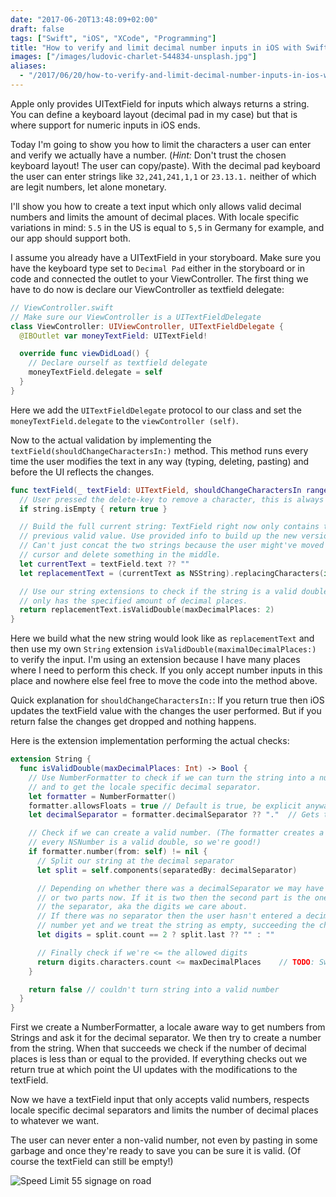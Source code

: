 ```yaml
---
date: "2017-06-20T13:48:09+02:00"
draft: false
tags: ["Swift", "iOS", "XCode", "Programming"]
title: "How to verify and limit decimal number inputs in iOS with Swift"
images: ["/images/ludovic-charlet-544834-unsplash.jpg"]
aliases:
  - "/2017/06/20/how-to-verify-and-limit-decimal-number-inputs-in-ios-with-swift/"
---
```


Apple only provides UITextField for inputs which always returns a string. You can define a keyboard layout (decimal pad in my case) but that is where support for numeric inputs in iOS ends.<!--more-->

Today I'm going to show you how to limit the characters a user can enter and verify we actually have a number. (_Hint:_ Don't trust the chosen keyboard layout! The user can copy/paste). With the decimal pad keyboard the user can enter strings like `32,241,241,1,1` or `23.13.1.` neither of which are legit numbers, let alone monetary.

I'll show you how to create a text input which only allows valid decimal numbers and limits the amount of decimal places. With locale specific variations in mind: `5.5` in the US is equal to `5,5` in Germany for example, and our app should support both.

I assume you already have a UITextField in your storyboard. Make sure you have the keyboard type set to `Decimal Pad` either in the storyboard or in code and connected the outlet to your ViewController. The first thing we have to do now is declare our ViewController as textfield delegate:

```swift
// ViewController.swift
// Make sure our ViewController is a UITextFieldDelegate
class ViewController: UIViewController, UITextFieldDelegate {
  @IBOutlet var moneyTextField: UITextField!

  override func viewDidLoad() {
    // Declare ourself as textfield delegate
    moneyTextField.delegate = self
  }
}
```

Here we add the `UITextFieldDelegate` protocol to our class and set the `moneyTextField.delegate` to the `viewController (self)`.

Now to the actual validation by implementing the `textField(shouldChangeCharactersIn:)` method. This method runs every time the user modifies the text in any way (typing, deleting, pasting) and before the UI reflects the changes.

```swift
func textField(_ textField: UITextField, shouldChangeCharactersIn range: NSRange, replacementString string: String) -> Bool {
  // User pressed the delete-key to remove a character, this is always valid, return true to allow change
  if string.isEmpty { return true }

  // Build the full current string: TextField right now only contains the
  // previous valid value. Use provided info to build up the new version.
  // Can't just concat the two strings because the user might've moved the
  // cursor and delete something in the middle.
  let currentText = textField.text ?? ""
  let replacementText = (currentText as NSString).replacingCharacters(in: range, with: string)

  // Use our string extensions to check if the string is a valid double and
  // only has the specified amount of decimal places.
  return replacementText.isValidDouble(maxDecimalPlaces: 2)
}
```

Here we build what the new string would look like as `replacementText` and then use my own `String` extension `isValidDouble(maximalDecimalPlaces:)` to verify the input. I'm using an extension because I have many places where I need to perform this check. If you only accept number inputs in this place and nowhere else feel free to move the code into the method above.

Quick explanation for `shouldChangeCharactersIn:`: If you return true then iOS updates the textField value with the changes the user performed. But if you return false the changes get dropped and nothing happens.

Here is the extension implementation performing the actual checks:

```swift
extension String {
  func isValidDouble(maxDecimalPlaces: Int) -> Bool {
    // Use NumberFormatter to check if we can turn the string into a number
    // and to get the locale specific decimal separator.
    let formatter = NumberFormatter()
    formatter.allowsFloats = true // Default is true, be explicit anyways
    let decimalSeparator = formatter.decimalSeparator ?? "."  // Gets the locale specific decimal separator. If for some reason there is none we assume "." is used as separator.

    // Check if we can create a valid number. (The formatter creates a NSNumber, but
    // every NSNumber is a valid double, so we're good!)
    if formatter.number(from: self) != nil {
      // Split our string at the decimal separator
      let split = self.components(separatedBy: decimalSeparator)

      // Depending on whether there was a decimalSeparator we may have one
      // or two parts now. If it is two then the second part is the one after
      // the separator, aka the digits we care about.
      // If there was no separator then the user hasn't entered a decimal
      // number yet and we treat the string as empty, succeeding the check
      let digits = split.count == 2 ? split.last ?? "" : ""

      // Finally check if we're <= the allowed digits
      return digits.characters.count <= maxDecimalPlaces    // TODO: Swift 4.0 replace with digits.count, YAY!
    }

    return false // couldn't turn string into a valid number
  }
}
```

First we create a NumberFormatter, a locale aware way to get numbers from Strings and ask it for the decimal separator. We then try to create a number from the string. When that succeeds we check if the number of decimal places is less than or equal to the provided. If everything checks out we return true at which point the UI updates with the modifications to the textField.

Now we have a textField input that only accepts valid numbers, respects locale specific decimal separators and limits the number of decimal places to whatever we want.

The user can never enter a non-valid number, not even by pasting in some garbage and once they're ready to save you can be sure it is valid. (Of course the textField can still be empty!)


![Speed Limit 55 signage on road](/images/ludovic-charlet-544834-unsplash.jpg)
